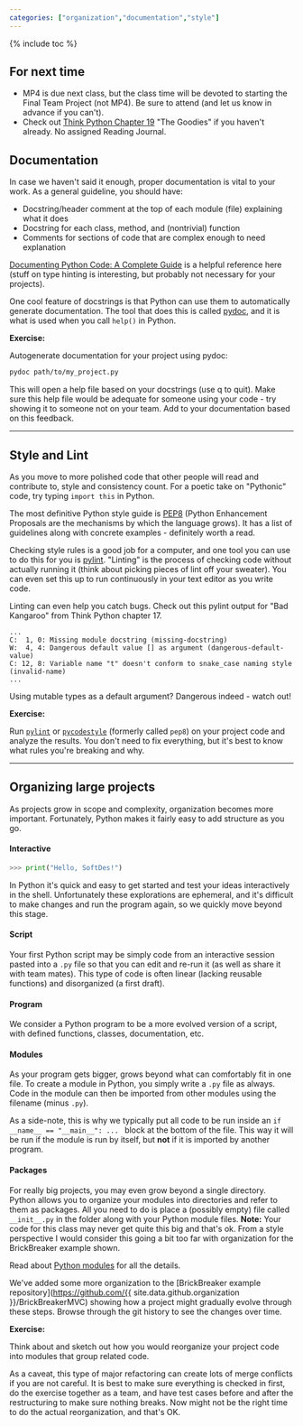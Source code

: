 ```yaml
---
categories: ["organization","documentation","style"]
---
```


{% include toc %}

## For next time

 - MP4 is due next class, but the class time will be devoted to starting the Final Team Project (not MP4). Be sure to attend (and let us know in advance if you can't). 
 - Check out [Think Python Chapter 19](http://www.greenteapress.com/thinkpython2/html/thinkpython2020.html) "The Goodies" if you haven't already. No assigned Reading Journal.


## Documentation

In case we haven't said it enough, proper documentation is vital to your work.
As a general guideline, you should have:
 - Docstring/header comment at the top of each module (file) explaining what it does
 - Docstring for each class, method, and (nontrivial) function
 - Comments for sections of code that are complex enough to need explanation

[Documenting Python Code: A Complete Guide](https://realpython.com/documenting-python-code/) is a helpful reference here (stuff on type hinting is interesting, but probably not necessary for your projects).

One cool feature of docstrings is that Python can use them to automatically generate documentation.
The tool that does this is called 
[pydoc](https://docs.python.org/3/library/pydoc.html),
and it is what is used when you call ```help()``` in Python.

**Exercise:**

Autogenerate documentation for your project using pydoc:

```bash
pydoc path/to/my_project.py
```

This will open a help file based on your docstrings (use q to quit). 
Make sure this help file would be adequate for someone using your code - try showing it to someone not on your team. Add to your documentation based on this feedback.

----

## Style and Lint

As you move to more polished code that other people will read and contribute to, style and consistency count.
For a poetic take on "Pythonic" code, try typing ```import this``` in Python.

The most definitive Python style guide is [PEP8](https://www.python.org/dev/peps/pep-0008/) (Python Enhancement Proposals are the mechanisms by which the language grows). It has a list of guidelines along with concrete examples - definitely worth a read.

Checking style rules is a good job for a computer, and one tool you can use to do this for you is [pylint](https://www.pylint.org/). "Linting" is the process of checking code without actually running it (think about picking pieces of lint off your sweater).
You can even set this up to run continuously in your text editor as you write code.

Linting can even help you catch bugs. Check out this pylint output for "Bad Kangaroo" from Think Python chapter 17.

```
...
C:  1, 0: Missing module docstring (missing-docstring)
W:  4, 4: Dangerous default value [] as argument (dangerous-default-value)
C: 12, 8: Variable name "t" doesn't conform to snake_case naming style (invalid-name)
...
```

Using mutable types as a default argument? Dangerous indeed - watch out!

**Exercise:**

Run [```pylint```](https://www.pylint.org/) or [```pycodestyle```](https://pypi.org/project/pycodestyle/) (formerly called ```pep8```) on your project code and analyze the results.
You don't need to fix everything, but it's best to know what rules you're breaking and why.

----

## Organizing large projects

As projects grow in scope and complexity, organization becomes more important.
Fortunately, Python makes it fairly easy to add structure as you go.

#### Interactive

```python
>>> print("Hello, SoftDes!")
```

In Python it's quick and easy to get started and test your ideas interactively in the shell. Unfortunately these explorations are ephemeral, and it's difficult to make changes and run the program again, so we quickly move beyond this stage.

####  Script

Your first Python script may be simply code from an interactive session pasted into a ```.py``` file so that you can edit and re-run it (as well as share it with team mates). This type of code is often linear (lacking reusable functions) and disorganized (a first draft).

####  Program

We consider a Python program to be a more evolved version of a script, with defined functions, classes, documentation, etc.

####  Modules

As your program gets bigger, grows beyond what can comfortably fit in one file.
To create a module in Python, you simply write a ```.py``` file as always.
Code in the module can then be imported from other modules using the filename (minus ```.py```).

As a side-note, this is why we typically put all code to be run inside an ```if __name__ == "__main__": ... ``` block at the bottom of the file. This way it will be run if the module is run by itself, but **not** if it is imported by another program.

####  Packages

For really big projects, you may even grow beyond a single directory. Python allows you to organize your modules into directories and refer to them as packages.
All you need to do is place a (possibly empty) file called ```__init__.py``` in the folder along with your Python module files. **Note:** Your code for this class may never get quite this big and that's ok. From a style perspective I would consider this going a bit too far with organization for the BrickBreaker example shown.

Read about [Python modules](https://docs.python.org/3/tutorial/modules.html) for all the details.

We've added some more organization to the 
[BrickBreaker example repository](https://github.com/{{ site.data.github.organization }}/BrickBreakerMVC)
showing how a project might gradually evolve through these steps. Browse through the git history to see the changes over time.

**Exercise:**

Think about and sketch out how you would reorganize your project code into modules that group related code.

As a caveat, this type of major refactoring can create lots of merge conflicts if you are not careful.
It is best to make sure everything is checked in first,
do the exercise together as a team,
and have test cases before and after the restructuring to make sure nothing breaks. 
Now might not be the right time to do the actual reorganization, and that's OK.
